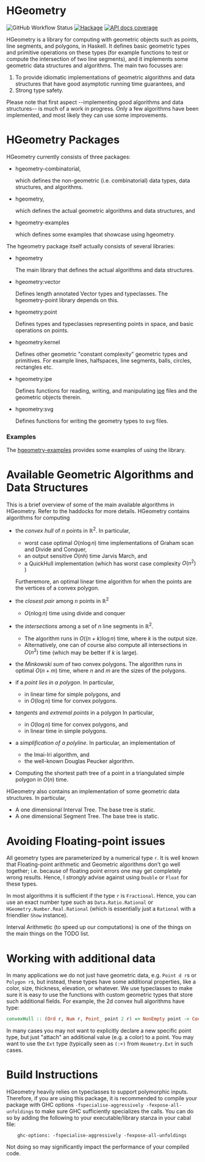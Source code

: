 # HGeometry

![GitHub Workflow Status](
https://img.shields.io/github/actions/workflow/status/noinia/hgeometry/gettested.yml?branch=master)
[![Hackage](https://img.shields.io/hackage/v/hgeometry.svg?color=success)](https://hackage.haskell.org/package/hgeometry)
[![API docs coverage](https://img.shields.io/endpoint?url=https%3A%2F%2Fnoinia.github.io%2Fhgeometry%2Fhaddock_badge.json)](https://noinia.github.io/hgeometry/haddocks)

HGeometry is a library for computing with geometric objects such as
points, line segments, and polygons, in Haskell. It defines basic
geometric types and primitive operations on these types (for example
functions to test or compute the intersection of two line segments),
and it implements some geometric data structures and algorithms. The
main two focusses are:

1. To provide idiomatic implementations of geometric algorithms and
   data structures that have good asymptotic running time guarantees,
   and
2. Strong type safety.

Please note that first aspect --implementing good algorithms and data
structures-- is much of a work in progress. Only a few algorithms have
been implemented, and most likely they can use some improvements.

# HGeometry Packages

HGeometry currently consists of three packages:

* hgeometry-combinatorial,

  which defines the non-geometric (i.e. combinatorial) data types,
  data structures, and algorithms.

* hgeometry,

  which defines the actual geometric algorithms and data structures,
  and

* hgeometry-examples

  which defines some examples that showcase using hgeometry.

The hgeometry package itself actually consists of several libraries:

* hgeometry

  The main library that defines the actual algorithms and data
  structures.

* hgeometry:vector

  Defines length annotated Vector types and typeclasses. The
  hgeometry-point library depends on this.

* hgeometry:point

  Defines types and typeclasses representing points in space, and
  basic operations on points.

* hgeometry:kernel

  Defines other geometric "constant complexity" geometric types and
  primitives. For example lines, halfspaces, line segments, balls,
  circles, rectangles etc.

* hgeometry:ipe

  Defines functions for reading, writing, and manipulating
  [ipe](http://ipe.otfried.org) files and the geometric objects
  therein.

* hgeometry:svg

  Defines functions for writing the geometry types to svg files.

### Examples

The [hgeometry-examples](hgeometry-examples) provides some examples of
using the library.

# Available Geometric Algorithms and Data Structures

This is a brief overview of some of the main available algorithms in
HGeometry. Refer to the haddocks for more details. HGeometry contains
algorithms for computing

* the *convex hull* of $n$ points in $\mathbb{R}^2$. In particular,

  - worst case optimal $O(n\log n)$ time implementations of Graham
    scan and Divide and Conquer,
  - an output sensitive $O(nh)$ time Jarvis March, and
  - a QuickHull implementation (which has worst case complexity $O(n^2)$ )

  Furtheremore, an optimal linear time algorithm for when the points
  are the vertices of a convex polygon.

* the *closest pair* among $n$ points in $\mathbb{R}^2$

    - $O(n\log n)$ time using divide and conquer

* the *intersections* among a set of $n$ line segments in
  $\mathbb{R}^2$.

  - The algorithm runs in $O((n+k)\log n)$ time, where
    $k$ is the output size.
  - Alternatively, one can of course also compute all intersections in
    $O(n^2)$ time (which may be better if $k$ is large).

* the *Minkowski sum* of two convex polygons. The algorithm runs in
  optimal $O(n+m)$ time, where $n$ and $m$ are the sizes of the polygons.

* if a *point lies in a polygon*. In particular,

    - in linear time for simple polygons, and
    - in $O(\log n)$ time for convex polygons.

* *tangents* and *extremal points* in a polygon In particular,

  - in $O(\log n)$ time for convex polygons, and
  - in linear time in simple polygons.

* a *simplification of a polyline*. In particular, an implementation
  of

  - the Imai-Iri algorithm, and
  - the well-known Douglas Peucker algorithm.

* Computing the shortest path tree of a point in a triangulated simple
  polygon in $O(n)$ time.

HGeometry also contains an implementation of some geometric data
structures. In particular,

* A one dimensional Interval Tree. The base tree is static.
* A one dimensional Segment Tree. The base tree is static.


# Avoiding Floating-point issues

All geometry types are parameterized by a numerical type `r`. It is
well known that Floating-point arithmetic and Geometric algorithms
don't go well together; i.e. because of floating point errors one may
get completely wrong results. Hence, I *strongly* advise against using
`Double` or `Float` for these types.

In most algorithms it is sufficient if the type `r` is
`Fractional`. Hence, you can use an exact number type such as
`Data.Ratio.Rational` or `HGeometry.Number.Real.Rational` (which is
essentially just a `Rational` with a friendlier `Show` instance).

Interval Arithmetic (to speed up our computations) is one of the
things on the main things on the TODO list.


# Working with additional data

In many applications we do not just have geometric data, e.g. `Point d
r`s or `Polygon r`s, but instead, these types have some additional
properties, like a color, size, thickness, elevation, or whatever. We
use typeclasses to make sure it is easy to use the functions with
custom geometric types that store such additional fields. For example,
the 2d convex hull algorithms have type:

```haskell
convexHull :: (Ord r, Num r, Point_ point 2 r) => NonEmpty point -> ConvexPolygon point
```

In many cases you may not want to explicitly declare a new specific
point type, but just "attach" an additional value (e.g. a color) to a
point. You may want to use the `Ext` type (typically seen as `(:+)`
from `Heometry.Ext` in such cases.


# Build Instructions

HGeometry heavily relies on typeclasses to support polymorphic
inputs. Therefore, if you are using this package, it is recommended to
compile your package with GHC options `-fspecialise-aggressively
-fexpose-all-unfoldings` to make sure GHC sufficiently specializes the
calls. You can do so by adding the following to your
executable/library stanza in your cabal file:


```cabal
    ghc-options: -fspecialise-aggressively -fexpose-all-unfoldings
```

Not doing so may significantly impact the performance of your compiled
code.
